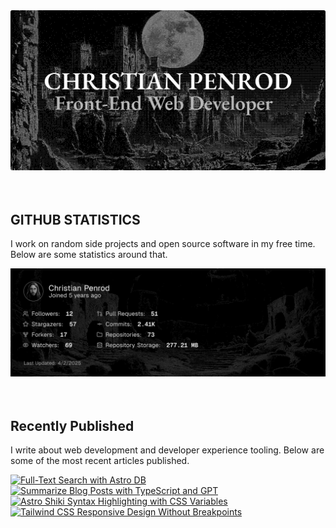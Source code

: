 
<picture>
  <source media="(prefers-color-scheme: dark)" srcset="assets/banner.dark.png?v=e8b07881-216c-419f-81ce-587485c0b3f8" width="843px" />
  <source media="(prefers-color-scheme: light)" srcset="assets/banner.light.png?v=e8b07881-216c-419f-81ce-587485c0b3f8" width="843px" />
  <img src="assets/banner.dark.png?v=e8b07881-216c-419f-81ce-587485c0b3f8" alt="Banner" width="843px" />
</picture>
<br />
<br />
<br />
<h2>GITHUB STATISTICS</h2>
<p>I work on random side projects and open source software in my free time. Below are some statistics around that.</p>
<picture>
  <source media="(prefers-color-scheme: dark)" srcset="assets/statistics.dark.png?v=e8b07881-216c-419f-81ce-587485c0b3f8" width="843px" />
  <source media="(prefers-color-scheme: light)" srcset="assets/statistics.light.png?v=e8b07881-216c-419f-81ce-587485c0b3f8" width="843px" />
  <img src="assets/statistics.dark.png?v=e8b07881-216c-419f-81ce-587485c0b3f8" alt="Github Statistics" width="843px" />
</picture>
<br />
<br />
<br />
<h2>Recently Published</h2>
<p>I write about web development and developer experience tooling. Below are some of the most recent articles published.</p>
<a href="https://christianpenrod.com/blog/full-text-search-with-astro-db"><img src="https://christianpenrod.com/blog/full-text-search-with-astro-db.png?v=e8b07881-216c-419f-81ce-587485c0b3f8" alt="Full-Text Search with Astro DB" width="421px" /></a>
<a href="https://christianpenrod.com/blog/summarize-blog-posts-with-typescript-and-gpt"><img src="https://christianpenrod.com/blog/summarize-blog-posts-with-typescript-and-gpt.png?v=e8b07881-216c-419f-81ce-587485c0b3f8" alt="Summarize Blog Posts with TypeScript and GPT" width="421px" /></a>
<a href="https://christianpenrod.com/blog/astro-shiki-syntax-highlighting-with-css-variables"><img src="https://christianpenrod.com/blog/astro-shiki-syntax-highlighting-with-css-variables.png?v=e8b07881-216c-419f-81ce-587485c0b3f8" alt="Astro Shiki Syntax Highlighting with CSS Variables" width="421px" /></a>
<a href="https://christianpenrod.com/blog/tailwindcss-responsive-design-without-breakpoints"><img src="https://christianpenrod.com/blog/tailwindcss-responsive-design-without-breakpoints.png?v=e8b07881-216c-419f-81ce-587485c0b3f8" alt="Tailwind CSS Responsive Design Without Breakpoints" width="421px" /></a>
